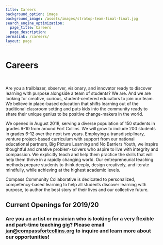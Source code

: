 ```yaml
---
title: Careers
background_option: image
background_image: /assets/images/stratop-team-final-final.jpg
search_engine_optimization:
  page_title: Careers
  page_description:
permalink: /careers/
layout: page
---
```


# Careers

&nbsp;

Are you a trailblazer, observer, visionary, and innovator ready to discover learning with purpose alongside a team of students? We are. And we are looking for creative, curious, student-centered educators to join our team. We believe in place-based education that shifts learning out of the traditional classroom setting and puts kids into the community ready to share their unique genius to be positive change-makers in the world.

We opened in August 2018, serving a diverse population of 150 students in grades 6-10 from around Fort Collins. We will grow to include 200 students in grades 6-12 over the next two years. Employing a transdisciplinary, venture project-based curriculum with support from our national educational partners, Big Picture Learning and No Barriers Youth, we inspire thoughtful and creative problem-solvers who aspire to live with integrity and compassion. We explicitly teach and help them practice the skills that will help them thrive in a rapidly changing world. Our entrepreneurial teaching methods prepare students to think deeply, design creatively, and iterate mindfully, while achieving at the highest academic levels.

Compass Community Collaborative is dedicated to personalized, competency-based learning to help all students discover learning with purpose, to author the best story of their lives and our collective future.

## Current Openings for 2019/20&nbsp;

### Are you an **artist** or musician who is looking for a very flexible and part-time teaching gig? Please email jan@compassfortcollins.org to inquire and learn more about our opportunities\!

### &nbsp;